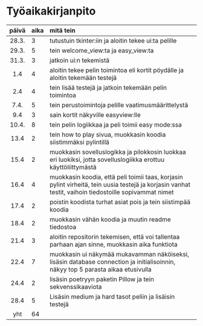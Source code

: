 # Työaikakirjanpito

| päivä | aika | mitä tein  |
| :----:|:-----| :-----|
| 28.3. |   3  | tutustuin tkinter:iin ja aloitin tekee ui:ta pelille |
| 29.3. | 5    | tein welcome_view:ta ja easy_view:ta |
| 31.3. | 3   | jatkoin ui:n tekemistä|
|  1.4     | 4    | aloitin tekee pelin toimintoa eli kortit pöydälle ja aloitin tekemään testejä |
|   2.4    | 4   | tein lisää testejä ja jatkoin tekemään pelin toimintoa|
| 7.4. | 5    | tein perustoimintoja pelille vaatimusmäärittelystä |
|    9.4   | 3    | sain kortit näkyville easyview:lle|
| 10.4.  | 8    | tein pelin logiikkaa ja peli toimii easy mode:ssa|
| 13.4  | 2    | tein how to play sivua, muokkasin koodia siistimmäksi pylintillä  |
|   15.4    | 2    |muokkasin sovelluslogikka ja pilokkosin luokkaa eri luokiksi, jotta sovelluslogiikka erottuu käyttöliittymästä|
| 16.4 | 4    |muokkasin koodia, että peli toimii taas, korjasin pylint virheitä, tein uusia testejä ja korjasin vanhat testit, vaihoin tiedostoille sopivammat nimet |
|    17.4   |   2  | poistin koodista turhat asiat pois ja tein siistimpää koodia|
|    18.4   |   2  | muokkasin vähän koodia ja muutin readme tiedostoa|
|    21.4   |   3  | aloitin repositorin tekemisen, että voi tallentaa parhaan ajan sinne, muokkasin aika funktiota|
|    22.4   |   7  | muokkasin ui näkymää mukavamman näköiseksi, lisäsin database connection ja initialisoinnin, näkyy top 5 parasta aikaa etusivulla|
|    24.4   |   2  | lisäsin poetryyn paketin Pillow ja tein sekvenssikaaviota|
|    28.4   |   5  | Lisäsin medium ja hard tasot peliin ja lisäisin testejä|
| yht   | 64  | | 
